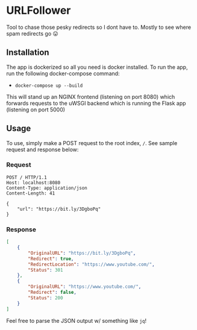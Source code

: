 # URLFollower
Tool to chase those pesky redirects so I dont have to. Mostly to see where spam redirects go 😛

## Installation
The app is dockerized so all you need is docker installed. To run the app, run the following docker-compose command:

* `docker-compose up --build`

This will stand up an NGINX frontend (listening on port 8080) which forwards requests to the uWSGI backend which is running the Flask app (listening on port 5000)

## Usage
To use, simply make a POST request to the root index, `/`. See sample request and response below:

### Request
```http
POST / HTTP/1.1
Host: localhost:8080
Content-Type: application/json
Content-Length: 41

{
    "url": "https://bit.ly/3DgboPq"
}
```

### Response
```json
[
    {
        "OriginalURL": "https://bit.ly/3DgboPq",
        "Redirect": true,
        "RedirectLocation": "https://www.youtube.com/",
        "Status": 301
    },
    {
        "OriginalURL": "https://www.youtube.com/",
        "Redirect": false,
        "Status": 200
    }
]
```

Feel free to parse the JSON output w/ something like `jq`!
